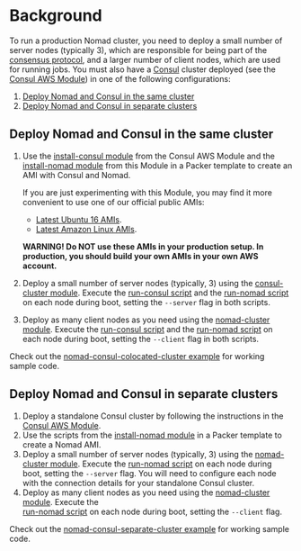 # Background

To run a production Nomad cluster, you need to deploy a small number of server nodes (typically 3), which are responsible
for being part of the [consensus protocol](https://www.nomadproject.io/docs/internals/consensus.html), and a larger
number of client nodes, which are used for running jobs. You must also have a [Consul](https://www.consul.io/) cluster
deployed (see the [Consul AWS Module](https://github.com/hashicorp/terraform-aws-consul)) in one of the following
configurations:

1. [Deploy Nomad and Consul in the same cluster](#deploy-nomad-and-consul-in-the-same-cluster)
1. [Deploy Nomad and Consul in separate clusters](#deploy-nomad-and-consul-in-separate-clusters)


## Deploy Nomad and Consul in the same cluster

1. Use the [install-consul
   module](https://github.com/hashicorp/terraform-aws-consul/tree/master/modules/install-consul) from the Consul AWS
   Module and the [install-nomad module](https://github.com/hashicorp/terraform-aws-nomad/tree/master/modules/install-nomad) from this Module in a Packer template to create
   an AMI with Consul and Nomad.

   If you are just experimenting with this Module, you may find it more convenient to use one of our official public AMIs:
   - [Latest Ubuntu 16 AMIs](https://github.com/hashicorp/terraform-aws-nomad/tree/master/_docs/ubuntu16-ami-list.md).
   - [Latest Amazon Linux AMIs](https://github.com/hashicorp/terraform-aws-nomad/tree/master/_docs/amazon-linux-ami-list.md).

   **WARNING! Do NOT use these AMIs in your production setup. In production, you should build your own AMIs in your own
   AWS account.**

1. Deploy a small number of server nodes (typically, 3) using the [consul-cluster
   module](https://github.com/hashicorp/terraform-aws-consul/tree/master/modules/consul-cluster). Execute the
   [run-consul script](https://github.com/hashicorp/terraform-aws-consul/tree/master/modules/run-consul) and the
   [run-nomad script](https://github.com/hashicorp/terraform-aws-nomad/tree/master/modules/run-nomad) on each node during boot, setting the `--server` flag in both
   scripts.
1. Deploy as many client nodes as you need using the [nomad-cluster module](https://github.com/hashicorp/terraform-aws-nomad/tree/master/modules/nomad-cluster). Execute the
   [run-consul script](https://github.com/hashicorp/terraform-aws-consul/tree/master/modules/run-consul) and the
   [run-nomad script](https://github.com/hashicorp/terraform-aws-nomad/tree/master/modules/run-nomad) on each node during boot, setting the `--client` flag in both
   scripts.

Check out the [nomad-consul-colocated-cluster example](https://github.com/hashicorp/terraform-aws-nomad/tree/master/examples/root-example) for working	
sample code.

## Deploy Nomad and Consul in separate clusters

1. Deploy a standalone Consul cluster by following the instructions in the [Consul AWS
   Module](https://github.com/hashicorp/terraform-aws-consul).
1. Use the scripts from the [install-nomad module](https://github.com/hashicorp/terraform-aws-nomad/tree/master/modules/install-nomad) in a Packer template to create a Nomad AMI.
1. Deploy a small number of server nodes (typically, 3) using the [nomad-cluster module](https://github.com/hashicorp/terraform-aws-nomad/tree/master/modules/nomad-cluster). Execute the
   [run-nomad script](https://github.com/hashicorp/terraform-aws-nomad/tree/master/modules/run-nomad) on each node during boot, setting the `--server` flag. You will
   need to configure each node with the connection details for your standalone Consul cluster.
1. Deploy as many client nodes as you need using the [nomad-cluster module](https://github.com/hashicorp/terraform-aws-nomad/tree/master/modules/nomad-cluster). Execute the	
   [run-nomad script](https://github.com/hashicorp/terraform-aws-nomad/tree/master/modules/run-nomad) on each node during boot, setting the `--client` flag.

Check out the [nomad-consul-separate-cluster example](https://github.com/hashicorp/terraform-aws-nomad/tree/master/examples/nomad-consul-separate-cluster) for working sample code.
